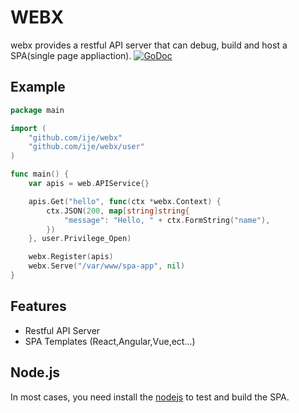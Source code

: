 WEBX
====
webx provides a restful API server that can debug, build and host a SPA(single page appliaction).
[![GoDoc](https://godoc.org/github.com/ije/webx?status.svg)](https://godoc.org/github.com/ije/webx)


Example
-------
```go
package main

import (
	"github.com/ije/webx"
	"github.com/ije/webx/user"
)

func main() {
	var apis = web.APIService{}

	apis.Get("hello", func(ctx *webx.Context) {
		ctx.JSON(200, map[string]string{
			"message": "Hello, " + ctx.FormString("name"),
		})
	}, user.Privilege_Open)

	webx.Register(apis)
	webx.Serve("/var/www/spa-app", nil)
}
```


Features
--------
* Restful API Server
* SPA Templates (React,Angular,Vue,ect...)


Node.js
-------
In most cases, you need install the [nodejs](https://nodejs.org/) to test and build the SPA.
